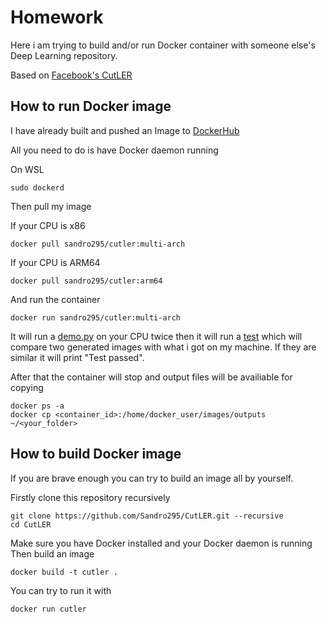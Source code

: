 # Homework 
Here i am trying to build and/or run Docker container with someone else's Deep Learning repository.  

Based on [Facebook's CutLER](https://paperswithcode.com/paper/cut-and-learn-for-unsupervised-object)

## How to run Docker image 
I have already built and pushed an Image to [DockerHub](https://hub.docker.com/repository/docker/sandro295/cutler/general)  

All you need to do is have Docker daemon running  

On WSL
```
sudo dockerd
```

Then pull my image    

If your CPU is x86
```
docker pull sandro295/cutler:multi-arch
```
If your CPU is ARM64  
```
docker pull sandro295/cutler:arm64
```

And run the container

```
docker run sandro295/cutler:multi-arch
```

It will run a [demo.py](./CutLER/maskcut/demo.py) on your CPU twice then it will run a [test](./test.py) which will compare two generated images with what i got on my machine. If they are similar it will print "Test passed".

After that the container will stop and output files will be availiable for copying

```
docker ps -a
docker cp <container_id>:/home/docker_user/images/outputs ~/<your_folder>
```

## How to build Docker image
If you are brave enough you can try to build an image all by yourself.  

Firstly clone this repository recursively

```
git clone https://github.com/Sandro295/CutLER.git --recursive
cd CutLER
```
Make sure you have Docker installed and your Docker daemon is running  
Then build an image
```
docker build -t cutler .
```

You can try to run it with 
```
docker run cutler
```
